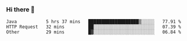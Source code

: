 ### Hi there 👋

<!--
**urzz/urzz** is a ✨ _special_ ✨ repository because its `README.md` (this file) appears on your GitHub profile.

Here are some ideas to get you started:

- 🔭 I’m currently working on ...
- 🌱 I’m currently learning ...
- 👯 I’m looking to collaborate on ...
- 🤔 I’m looking for help with ...
- 💬 Ask me about ...
- 📫 How to reach me: ...
- 😄 Pronouns: ...
- ⚡ Fun fact: ...
-->

<!--START_SECTION:waka-->

```text
Java           5 hrs 37 mins   ███████████████████▒░░░░░   77.91 %
HTTP Request   32 mins         ██░░░░░░░░░░░░░░░░░░░░░░░   07.39 %
Other          29 mins         █▓░░░░░░░░░░░░░░░░░░░░░░░   06.84 %
```

<!--END_SECTION:waka-->
